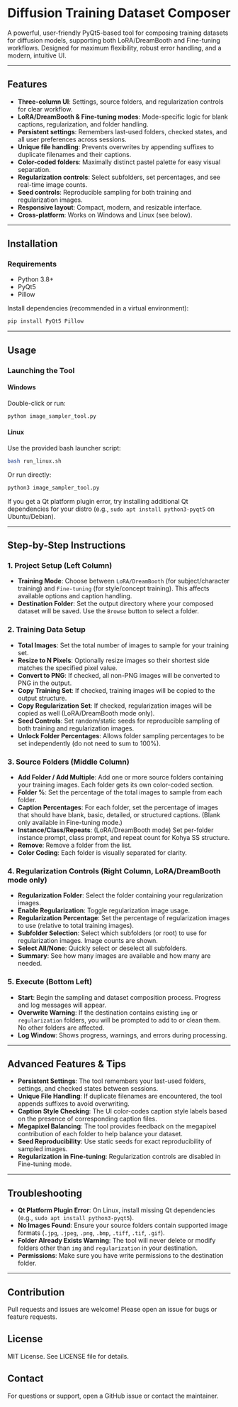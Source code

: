 # Diffusion Training Dataset Composer

A powerful, user-friendly PyQt5-based tool for composing training datasets for diffusion models, supporting both LoRA/DreamBooth and Fine-tuning workflows. Designed for maximum flexibility, robust error handling, and a modern, intuitive UI.

---

## Features
- **Three-column UI**: Settings, source folders, and regularization controls for clear workflow.
- **LoRA/DreamBooth & Fine-tuning modes**: Mode-specific logic for blank captions, regularization, and folder handling.
- **Persistent settings**: Remembers last-used folders, checked states, and all user preferences across sessions.
- **Unique file handling**: Prevents overwrites by appending suffixes to duplicate filenames and their captions.
- **Color-coded folders**: Maximally distinct pastel palette for easy visual separation.
- **Regularization controls**: Select subfolders, set percentages, and see real-time image counts.
- **Seed controls**: Reproducible sampling for both training and regularization images.
- **Responsive layout**: Compact, modern, and resizable interface.
- **Cross-platform**: Works on Windows and Linux (see below).

---

## Installation

### Requirements
- Python 3.8+
- PyQt5
- Pillow

Install dependencies (recommended in a virtual environment):

```bash
pip install PyQt5 Pillow
```

---

## Usage

### Launching the Tool

#### Windows
Double-click or run:
```bash
python image_sampler_tool.py
```

#### Linux
Use the provided bash launcher script:
```bash
bash run_linux.sh
```
Or run directly:
```bash
python3 image_sampler_tool.py
```

If you get a Qt platform plugin error, try installing additional Qt dependencies for your distro (e.g., `sudo apt install python3-pyqt5` on Ubuntu/Debian).

---

## Step-by-Step Instructions

### 1. Project Setup (Left Column)
- **Training Mode**: Choose between `LoRA/DreamBooth` (for subject/character training) and `Fine-tuning` (for style/concept training). This affects available options and caption handling.
- **Destination Folder**: Set the output directory where your composed dataset will be saved. Use the `Browse` button to select a folder.

### 2. Training Data Setup
- **Total Images**: Set the total number of images to sample for your training set.
- **Resize to N Pixels**: Optionally resize images so their shortest side matches the specified pixel value.
- **Convert to PNG**: If checked, all non-PNG images will be converted to PNG in the output.
- **Copy Training Set**: If checked, training images will be copied to the output structure.
- **Copy Regularization Set**: If checked, regularization images will be copied as well (LoRA/DreamBooth mode only).
- **Seed Controls**: Set random/static seeds for reproducible sampling of both training and regularization images.
- **Unlock Folder Percentages**: Allows folder sampling percentages to be set independently (do not need to sum to 100%).

### 3. Source Folders (Middle Column)
- **Add Folder / Add Multiple**: Add one or more source folders containing your training images. Each folder gets its own color-coded section.
- **Folder %**: Set the percentage of the total images to sample from each folder.
- **Caption Percentages**: For each folder, set the percentage of images that should have blank, basic, detailed, or structured captions. (Blank only available in Fine-tuning mode.)
- **Instance/Class/Repeats**: (LoRA/DreamBooth mode) Set per-folder instance prompt, class prompt, and repeat count for Kohya SS structure.
- **Remove**: Remove a folder from the list.
- **Color Coding**: Each folder is visually separated for clarity.

### 4. Regularization Controls (Right Column, LoRA/DreamBooth mode only)
- **Regularization Folder**: Select the folder containing your regularization images.
- **Enable Regularization**: Toggle regularization image usage.
- **Regularization Percentage**: Set the percentage of regularization images to use (relative to total training images).
- **Subfolder Selection**: Select which subfolders (or root) to use for regularization images. Image counts are shown.
- **Select All/None**: Quickly select or deselect all subfolders.
- **Summary**: See how many images are available and how many are needed.

### 5. Execute (Bottom Left)
- **Start**: Begin the sampling and dataset composition process. Progress and log messages will appear.
- **Overwrite Warning**: If the destination contains existing `img` or `regularization` folders, you will be prompted to add to or clean them. No other folders are affected.
- **Log Window**: Shows progress, warnings, and errors during processing.

---

## Advanced Features & Tips
- **Persistent Settings**: The tool remembers your last-used folders, settings, and checked states between sessions.
- **Unique File Handling**: If duplicate filenames are encountered, the tool appends suffixes to avoid overwriting.
- **Caption Style Checking**: The UI color-codes caption style labels based on the presence of corresponding caption files.
- **Megapixel Balancing**: The tool provides feedback on the megapixel contribution of each folder to help balance your dataset.
- **Seed Reproducibility**: Use static seeds for exact reproducibility of sampled images.
- **Regularization in Fine-tuning**: Regularization controls are disabled in Fine-tuning mode.

---

## Troubleshooting
- **Qt Platform Plugin Error**: On Linux, install missing Qt dependencies (e.g., `sudo apt install python3-pyqt5`).
- **No Images Found**: Ensure your source folders contain supported image formats (`.jpg`, `.jpeg`, `.png`, `.bmp`, `.tiff`, `.tif`, `.gif`).
- **Folder Already Exists Warning**: The tool will never delete or modify folders other than `img` and `regularization` in your destination.
- **Permissions**: Make sure you have write permissions to the destination folder.

---

## Contribution
Pull requests and issues are welcome! Please open an issue for bugs or feature requests.

## License
MIT License. See LICENSE file for details.

## Contact
For questions or support, open a GitHub issue or contact the maintainer.
